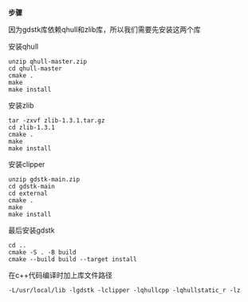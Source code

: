 **步骤**

因为gdstk库依赖qhull和zlib库，所以我们需要先安装这两个库

安装qhull

```
unzip qhull-master.zip
cd qhull-master
cmake .
make
make install
```

安装zlib
```
tar -zxvf zlib-1.3.1.tar.gz
cd zlib-1.3.1
cmake .
make
make install
```
安装clipper
```
unzip gdstk-main.zip
cd gdstk-main
cd external
cmake .
make
make install
```
最后安装gdstk
```
cd ..
cmake -S . -B build
cmake --build build --target install
```

在c++代码编译时加上库文件路径

`-L/usr/local/lib -lgdstk -lclipper -lqhullcpp -lqhullstatic_r -lz`
